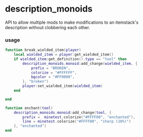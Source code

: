 # description_monoids

API to allow multiple mods to make modifications to an itemstack's description without clobbering each other.

### usage

```lua
function break_wielded_item(player)
    local wielded_item = player:get_wielded_item()
    if wielded_item:get_definition().type == "tool" then
        description_monoids.monoid:add_change(wielded_item, {
            prefix = "BROKEN",
            colorize = "#FFFFFF",
            bgcolor = "#FF0000",
        }, "broken")
        player:set_wielded_item(wielded_item)
    end

end

function enchant(tool)
    description_monoids.monoid:add_change(tool, {
        prefix =  minetest.colorize("#FFFF00", "enchanted"),
        line = minetest.colorize("#FFFF00", "sharp (10%)")
    }, "enchanted")
end
```

